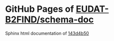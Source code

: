 GitHub Pages of [EUDAT-B2FIND/schema-doc](https://github.com/EUDAT-B2FIND/schema-doc.git)
===
Sphinx html documentation of [143d4b50](https://github.com/EUDAT-B2FIND/schema-doc/tree/143d4b507fe7e274bbb69ba9d5695e445f7a6c03)

